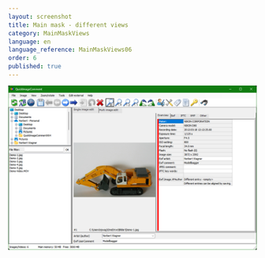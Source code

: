 ```yaml
---
layout: screenshot
title: Main mask - different views
category: MainMaskViews
language: en
language_reference: MainMaskViews06
order: 6
published: true
---
```

<img src="https://raw.githubusercontent.com/QuickImageComment/QuickImageComment/main/UserManual/images/English-prg/FormQuickImageComment-07.png">
